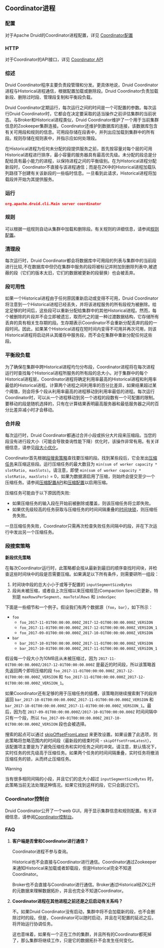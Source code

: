 <!-- toc -->

<script async src="https://pagead2.googlesyndication.com/pagead/js/adsbygoogle.js"></script>
<ins class="adsbygoogle"
     style="display:block; text-align:center;"
     data-ad-layout="in-article"
     data-ad-format="fluid"
     data-ad-client="ca-pub-8828078415045620"
     data-ad-slot="7586680510"></ins>
<script>
     (adsbygoogle = window.adsbygoogle || []).push({});
</script>

## Coordinator进程
### 配置
对于Apache Druid的Coordinator进程配置，详见 [Coordinator配置](../configuration/human-readable-byte.md#Coordinator)

### HTTP
对于Coordinator的API接口，详见 [Coordinator API](../operations/api-reference.md#Coordinator)

### 综述
Druid Coordinator程序主要负责段管理和分发。更具体地说，Druid Coordinator进程与Historical进程通信，根据配置加载或删除段。Druid Coordinator负责加载新段、删除过时段、管理段复制和平衡段负载。

Druid Coordinator定期运行，每次运行之间的时间是一个可配置的参数。每次运行Druid Coordinator时，它都会在决定要采取的适当操作之前评估集群的当前状态。与Broker和Historical进程类似，Druid Coordinator维护了一个用于当前集群信息的Zookeeper集群连接。Coordinator还维护到数据库的连接，该数据库包含有关可用段和规则的信息。可用段存储在段表中，并列出应加载到集群中的所有段。规则存储在规则表中，并指示应如何处理段。

在Historical进程为任何未分配的段提供服务之前，首先按容量对每个层的可用Historical进程进行排序，最小容量的服务器具有最高优先级。未分配的段总是分配给具有最小能力的进程，以保持进程之间的平衡级别。在为Historical进程分配新段时，Coordinator不直接与该进程通信；而是在ZK中的Historical进程加载队列路径下创建有关该新段的一些临时信息。一旦看到此请求，Historical进程将加载段并开始为其提供服务。

### 运行
```json
org.apache.druid.cli.Main server coordinator
```
### 规则
可以根据一组规则自动从集群中加载和删除段。有关规则的详细信息，请参阅[规则配置](../operations/retainingOrDropData.md)。

### 清理段
每次运行时，Druid Coordinator都会将数据库中可用段的列表与集群中的当前段进行比较,不在数据库中但仍在集群中服务的段将被标记并附加到删除列表中,被遮蔽的段（它们的版本太旧，它们的数据被更新的段替换）也会被丢弃。

### 段可用性
如果一个Historical进程由于任何原因重新启动或变得不可用，Druid Coordinator将注意到一个Historical进程已经丢失，并将该进程服务的所有段视为被删除。给定足够的时间后，这些段可以重新分配给集群中的其他Historical进程。然而，每个被删除的片段并不会立即被遗忘，取而代之的是一种过渡数据结构，它存储所有丢弃的具有相关生存期的段。生存期表示Coordinator不会重新分配丢弃的段的一段时间。因此，如果某个Historical进程在短时间内变得不可用并再次可用，则该Historical进程将启动并从其缓存中服务段，而不会在集群中重新分配任何这些段。

### 平衡段负载
为了确保在集群中跨Historical进程均匀分布段，Coordinator进程将在每次进程运行时查找每个Historical进程所服务的所有段的总大小。对于集群中的每个Historical进程层，Coordinator进程将确定利用率最高的Historical进程和利用率最低的Historical进程。计算两个进程之间利用率的百分比差异，如果结果超过某个阈值，则会将多个段从利用率最高的进程移动到利用率最低的进程。每次运行Coordinator时，可以从一个进程移动到另一个进程的段数有一个可配置的限制。要移动的段是随机选择的，只有在计算结果表明最高服务器和最低服务器之间的百分比差异减小时才会移动。

### 合并段

每次运行时，Druid Coordinator都通过合并小段或拆分大片段来压缩段。当您的段没有进行段大小（可能会导致查询性能下降）优化时，该操作非常有用。有关详细信息，请参见[段大小优化](../operations/segmentSizeOpt.md)。

Coordinator首先根据[段搜索策略](#段搜索策略)查找要压缩的段。找到某些段后，它会发出[压缩任务](../ingestion/taskrefer.md#compact)来压缩这些段。运行压缩任务的最大数目为 `min(sum of worker capacity * slotRatio, maxSlots)`。请注意，即使 `min(sum of worker capacity * slotRatio, maxSlots)` = 0，如果为数据源启用了压缩，则始终会提交至少一个压缩任务。请参阅[压缩配置API](../operations/api-reference.md#Coordinator)和[压缩配置](../configuration/human-readable-byte.md#Coordinator)以启用压缩。

压缩任务可能由于以下原因而失败:

* 如果压缩任务的输入段在开始前被删除或覆盖，则该压缩任务将立即失败。
* 如果优先级较高的任务获取与压缩任务的时间间隔重叠的[时间块锁](../ingestion/taskrefer.md#锁)，则压缩任务失败。

一旦压缩任务失败，Coordinator只需再次检查失败任务间隔中的段，并在下次运行中发出另一个压缩任务。

### 段搜索策略

**新段优先策略**

在每次Coordinator运行时，此策略都会按从最新到最旧的顺序查找时间块，并检查这些时间块中的段是否需要压缩。如果满足以下所有条件，则需要研所一组段：
1. 时间块中段的总大小小于或等于配置的 `inputSegmentSizeBytes`
2. 段尚未被压缩，或者自上次压缩以来压缩规范(Compaction Spec)已更新，特别是 `maxRowsPerSegment`、`maxTotalRows` 和 `indexSpec`

下面是一些细节和一个例子。假设我们有两个数据源（`foo`，`bar`），如下所示：

* `foo`
  * `foo_2017-11-01T00:00:00.000Z_2017-12-01T00:00:00.000Z_VERSION`
  * `foo_2017-11-01T00:00:00.000Z_2017-12-01T00:00:00.000Z_VERSION_1`
  * `foo_2017-09-01T00:00:00.000Z_2017-10-01T00:00:00.000Z_VERSION`
* `bar`
  * `bar_2017-10-01T00:00:00.000Z_2017-11-01T00:00:00.000Z_VERSION`
  * `bar_2017-10-01T00:00:00.000Z_2017-11-01T00:00:00.000Z_VERSION_1`

假设每一个段大小为10MB且从未被压缩过，因为 `2017-11-01T00:00:00.000Z/2017-12-01T00:00:00.000Z` 是最近的时间段，所以该策略首先返回两个即将压缩的段 `foo_2017-11-01T00:00:00.000Z_2017-12-01T00:00:00.000Z_VERSION` 和 `foo_2017-11-01T00:00:00.000Z_2017-12-01T00:00:00.000Z_VERSION_1`。

如果Coordinator还有足够的用于压缩任务的插槽，该策略则继续搜索剩下的段并返回 `bar_2017-10-01T00:00:00.000Z_2017-11-01T00:00:00.000Z_VERSION` 和 `bar_2017-10-01T00:00:00.000Z_2017-11-01T00:00:00.000Z_VERSION_1`。最后，因为在 `2017-09-01T00:00:00.000Z/2017-10-01T00:00:00.000Z` 时间间隔中只有一个段，所以 `foo_2017-09-01T00:00:00.000Z_2017-10-01T00:00:00.000Z_VERSION` 段也会被选择。

搜索的起点可以通过 [skipOffsetFromLatest](../configuration/human-readable-byte.md#Coordinator) 来更改设置。如果设置了此选项，则此策略将忽略范围内的时间段（最新段的结束时间 - `skipOffsetFromLatest`）， 该配置项主要是为了避免压缩任务和实时任务之间的冲突。请注意，默认情况下，实时任务的优先级高于压缩任务。如果两个任务的时间间隔重叠，实时任务将撤消压缩任务的锁，从而终止压缩任务。

> [!WARNING]
> 当有很多相同间隔的小段，并且它们的总大小超过 `inputSegmentSizeBytes` 时，此策略当前无法处理这种情况。如果它找到这样的段，它只会跳过它们。

### Coordinator控制台

Druid Coordinator公开了一个web GUI，用于显示集群信息和规则配置。有关详细信息，请参阅[Coordinator控制台](../operations/manageui.md)。

### FAQ

1. **客户端是否曾和Coordinator进行通信？**
   
   Coordinator进程不参与查询。

   Historical也不会直接与Coordinator进行通信。Coordinator通过Zookeeper来通知Historical来加载或者卸载段，但是Historical完全不知道Coordinator。

   Broker也不会直接与Coordinator进行通信。Broker通过Historical经ZK公开的元数据来理解数据拓扑，并且也完全不知道Coordinator。

2. **Coordinator进程在其他进程之前还是之后启动有关系吗？**

    不。如果Druid Coordinator没有启动，集群中将不会加载新的段，也不会删除过时的段。但是，Coordinator可以随时启动，并且在可配置的延迟之后，将开始运行协调任务。

    这也意味着，如果有一个正在工作的集群，并且所有的Coordinator都死掉了，那么集群将继续工作，只是它的数据拓扑不会发生任何变化。